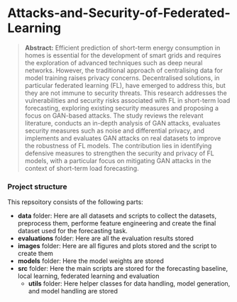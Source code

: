 # Attacks-and-Security-of-Federated-Learning

> **Abstract:**
> Efficient prediction of short-term energy consumption in homes is essential for the development of smart grids and requires the exploration of advanced techniques such as deep neural networks. However, the traditional approach of centralising data for model training raises privacy concerns. Decentralised solutions, in particular federated learning (FL), have emerged to address this, but they are not immune to security threats. This research addresses the vulnerabilities and security risks associated with FL in short-term load forecasting, exploring existing security measures and proposing a focus on GAN-based attacks. The study reviews the relevant literature, conducts an in-depth analysis of GAN attacks, evaluates security measures such as noise and differential privacy, and implements and evaluates GAN attacks on real datasets to improve the robustness of FL models. The contribution lies in identifying defensive measures to strengthen the security and privacy of FL models, with a particular focus on mitigating GAN attacks in the context of short-term load forecasting.

### Project structure
This repsoitory consists of the following parts: 
- **data** folder: Here are all datasets and scripts to collect the datasets, preprocess them, performe feature engineering and create the final dataset used for the forecasting task.
- **evaluations** folder: Here are all the evaluation results stored
- **images** folder: Here are all figures and plots stored and the script to create them
- **models** folder: Here the model weights are stored
- **src** folder: Here the main scripts are stored for the forecasting baseline, local learning, federated learning and evaluation
  - **utils** folder: Here helper classes for data handling, model generation, and model handling are stored
